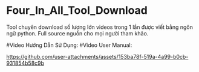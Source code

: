 # Four_In_All_Tool_Download
Tool chuyên download số lượng lớn videos trong 1 lần được viết bằng ngôn ngữ python. Full source nguồn cho mọi người tham khảo.

#Video Hướng Dẫn Sử Dụng:
#Video User Manual:

https://github.com/user-attachments/assets/153ba78f-519a-4a99-b0cb-931854b58c9b

